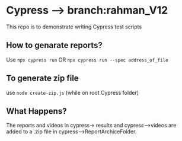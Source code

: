 # Cypress --> branch:rahman_V12
This repo is to demonstrate writing Cypress test scripts

## How to genarate reports?
Use `npx cypress run`
OR 
 `npx cypress run --spec address_of_file`

## To generate zip file
 use `node create-zip.js` (while on root Cypress folder)
## What Happens?
The reports and videos in cypress-> results and cypress-->videos are added to a .zip file in cypress-->ReportArchiceFolder.
